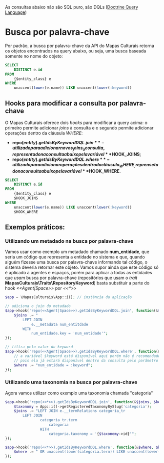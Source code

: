 As consultas abaixo não são SQL puro, são DQLs ([Doctrine Query Language](http://doctrine-orm.readthedocs.org/projects/doctrine-orm/en/latest/reference/dql-doctrine-query-language.html))
# Busca por palavra-chave
Por padrão, a busca por palavra-chave da API do Mapas Culturais retorna os objetos encontrados na query abaixo, ou seja, uma busca baseada somente no nome do objeto:
```SQL
SELECT 
    DISTINCT e.id 
FROM 
    {$entity_class} e
WHERE 
    unaccent(lower(e.name)) LIKE unaccent(lower(:keyword))
```

## Hooks para modificar a consulta por palavra-chave
O Mapas Culturais oferece dois _hooks_ para modificar a query acima: o primeiro permite adicionar _joins_ à consulta e o segundo permite adicionar operações dentro da cláusula _WHERE_:
- **repo($entity).getIdsByKeywordDQL.join** - utilizado para adicionar novos _joins_ à consulta, representado na consulta abaixo pela variável **$HOOK_JOINS**; 
- **repo($entity).getIdsByKeywordDQL.where** - utilizado para adicionar operações dentro da cláusula _WHERE_, reprensetado na consulta abaixo pela variável **$HOOK_WHERE**.

```SQL
SELECT 
    DISTINCT e.id 
FROM 
    {$entity_class} e 
    $HOOK_JOINS
WHERE 
    unaccent(lower(e.name)) LIKE unaccent(lower(:keyword)) 
    $HOOK_WHERE
```

## Exemplos práticos:
### Utilizando um metadado na busca por palavra-chave
Vamos usar como exemplo um metadado chamado __num_entidade__, que seria um código que representa a entidade no sistema e que, quando alguém fizesse uma busca por palavra-chave informando tal código, o sistema deveria retornar este objeto. Vamos supor ainda que este código só é aplicado a agentes e espaços, porém para aplicar a todas as entidades que _usam_ busca por palavra-chave (repositórios que usam o _trait_ **MapasCulturais\Traits\RepositoryKeyword**) basta substituir a parte do hook _<<Agent|Space>>_ por _<<*>>_
```PHP
$app = \MapasCulturais\App::i(); // instância da aplicação

// adiciona o join do metadado
$app->hook('repo(<<Agent|Space>>).getIdsByKeywordDQL.join', function(&$joins, $keyword){
    $joins .= "
        LEFT JOIN 
            e.__metadata num_entitdade 
        WITH 
            num_entidade.key = 'num_entidade'";
});

// filtra pelo valor do keyword
$app->hook('repo(<<Agent|Space>>).getIdsByKeywordDQL.where', function(&$where, $keyword){
    // a variável $keyword está disponível aqui porém não é recomendado que esta seja utilizada diretamente na consulta
    // pois ela já estará disponível dentro da consulta pelo parâmetro :keyword.
    $where .= "num_entidade = :keyword";
});
```
### Utilizando uma taxonomia na busca por palavra-chave
Agora vamos utilizar como exemplo uma taxonomia chamada "categoria"
```PHP
$app->hook('repo(<<*>>).getIdsByKeywordDQL.join', function(&$joins, $keyword) {
    $taxonomy = App::i()->getRegisteredTaxonomyBySlug('categoria');
    $joins .= "LEFT JOIN e.__termRelations categoria_tr
        LEFT JOIN
                categoria_tr.term
                    categoria
                WITH
                    categoria.taxonomy = '{$taxonomy->id}'";
});

$app->hook('repo(<<*>>).getIdsByKeywordDQL.where', function(&$where, $keyword) {
    $where .= " OR unaccent(lower(categoria.term)) LIKE unaccent(lower(:keyword)) ";
});
```
